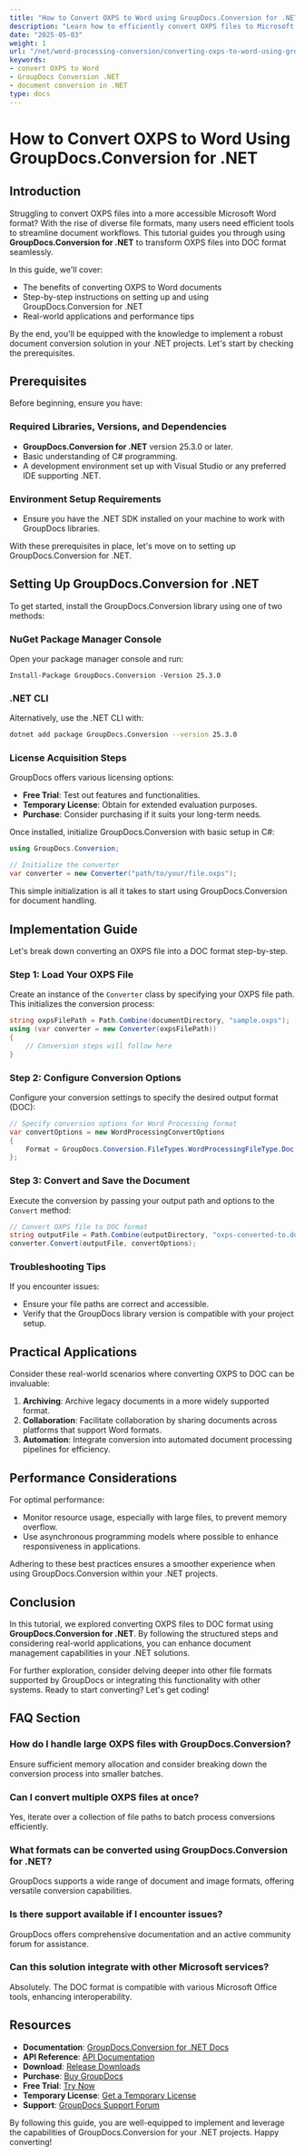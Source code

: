 ```yaml
---
title: "How to Convert OXPS to Word using GroupDocs.Conversion for .NET"
description: "Learn how to efficiently convert OXPS files to Microsoft Word format using the GroupDocs.Conversion library in .NET. Streamline your document workflow with this easy-to-follow guide."
date: "2025-05-03"
weight: 1
url: "/net/word-processing-conversion/converting-oxps-to-word-using-groupdocs-net/"
keywords:
- convert OXPS to Word
- GroupDocs Conversion .NET
- document conversion in .NET
type: docs
---
```

# How to Convert OXPS to Word Using GroupDocs.Conversion for .NET

## Introduction

Struggling to convert OXPS files into a more accessible Microsoft Word format? With the rise of diverse file formats, many users need efficient tools to streamline document workflows. This tutorial guides you through using **GroupDocs.Conversion for .NET** to transform OXPS files into DOC format seamlessly.

In this guide, we'll cover:
- The benefits of converting OXPS to Word documents
- Step-by-step instructions on setting up and using GroupDocs.Conversion for .NET
- Real-world applications and performance tips

By the end, you'll be equipped with the knowledge to implement a robust document conversion solution in your .NET projects. Let's start by checking the prerequisites.

## Prerequisites

Before beginning, ensure you have:

### Required Libraries, Versions, and Dependencies
- **GroupDocs.Conversion for .NET** version 25.3.0 or later.
- Basic understanding of C# programming.
- A development environment set up with Visual Studio or any preferred IDE supporting .NET.

### Environment Setup Requirements
- Ensure you have the .NET SDK installed on your machine to work with GroupDocs libraries.

With these prerequisites in place, let's move on to setting up GroupDocs.Conversion for .NET.

## Setting Up GroupDocs.Conversion for .NET

To get started, install the GroupDocs.Conversion library using one of two methods:

### NuGet Package Manager Console
Open your package manager console and run:
```shell
Install-Package GroupDocs.Conversion -Version 25.3.0
```

### .NET CLI
Alternatively, use the .NET CLI with:
```bash
dotnet add package GroupDocs.Conversion --version 25.3.0
```

### License Acquisition Steps
GroupDocs offers various licensing options:
- **Free Trial**: Test out features and functionalities.
- **Temporary License**: Obtain for extended evaluation purposes.
- **Purchase**: Consider purchasing if it suits your long-term needs.

Once installed, initialize GroupDocs.Conversion with basic setup in C#:
```csharp
using GroupDocs.Conversion;

// Initialize the converter
var converter = new Converter("path/to/your/file.oxps");
```

This simple initialization is all it takes to start using GroupDocs.Conversion for document handling.

## Implementation Guide

Let's break down converting an OXPS file into a DOC format step-by-step.

### Step 1: Load Your OXPS File
Create an instance of the `Converter` class by specifying your OXPS file path. This initializes the conversion process:
```csharp
string oxpsFilePath = Path.Combine(documentDirectory, "sample.oxps");
using (var converter = new Converter(oxpsFilePath))
{
    // Conversion steps will follow here
}
```

### Step 2: Configure Conversion Options
Configure your conversion settings to specify the desired output format (DOC):
```csharp
// Specify conversion options for Word Processing format
var convertOptions = new WordProcessingConvertOptions
{
    Format = GroupDocs.Conversion.FileTypes.WordProcessingFileType.Doc
};
```

### Step 3: Convert and Save the Document
Execute the conversion by passing your output path and options to the `Convert` method:
```csharp
// Convert OXPS file to DOC format
string outputFile = Path.Combine(outputDirectory, "oxps-converted-to.doc");
converter.Convert(outputFile, convertOptions);
```

### Troubleshooting Tips
If you encounter issues:
- Ensure your file paths are correct and accessible.
- Verify that the GroupDocs library version is compatible with your project setup.

## Practical Applications

Consider these real-world scenarios where converting OXPS to DOC can be invaluable:
1. **Archiving**: Archive legacy documents in a more widely supported format.
2. **Collaboration**: Facilitate collaboration by sharing documents across platforms that support Word formats.
3. **Automation**: Integrate conversion into automated document processing pipelines for efficiency.

## Performance Considerations
For optimal performance:
- Monitor resource usage, especially with large files, to prevent memory overflow.
- Use asynchronous programming models where possible to enhance responsiveness in applications.

Adhering to these best practices ensures a smoother experience when using GroupDocs.Conversion within your .NET projects.

## Conclusion

In this tutorial, we explored converting OXPS files to DOC format using **GroupDocs.Conversion for .NET**. By following the structured steps and considering real-world applications, you can enhance document management capabilities in your .NET solutions.

For further exploration, consider delving deeper into other file formats supported by GroupDocs or integrating this functionality with other systems. Ready to start converting? Let's get coding!

## FAQ Section

### How do I handle large OXPS files with GroupDocs.Conversion?
Ensure sufficient memory allocation and consider breaking down the conversion process into smaller batches.

### Can I convert multiple OXPS files at once?
Yes, iterate over a collection of file paths to batch process conversions efficiently.

### What formats can be converted using GroupDocs.Conversion for .NET?
GroupDocs supports a wide range of document and image formats, offering versatile conversion capabilities.

### Is there support available if I encounter issues?
GroupDocs offers comprehensive documentation and an active community forum for assistance.

### Can this solution integrate with other Microsoft services?
Absolutely. The DOC format is compatible with various Microsoft Office tools, enhancing interoperability.

## Resources
- **Documentation**: [GroupDocs.Conversion for .NET Docs](https://docs.groupdocs.com/conversion/net/)
- **API Reference**: [API Documentation](https://reference.groupdocs.com/conversion/net/)
- **Download**: [Release Downloads](https://releases.groupdocs.com/conversion/net/)
- **Purchase**: [Buy GroupDocs](https://purchase.groupdocs.com/buy)
- **Free Trial**: [Try Now](https://releases.groupdocs.com/conversion/net/)
- **Temporary License**: [Get a Temporary License](https://purchase.groupdocs.com/temporary-license/)
- **Support**: [GroupDocs Support Forum](https://forum.groupdocs.com/c/conversion/10)

By following this guide, you are well-equipped to implement and leverage the capabilities of GroupDocs.Conversion for your .NET projects. Happy converting!

